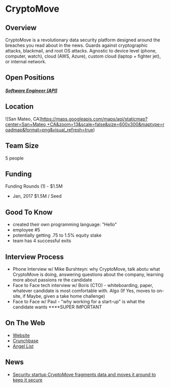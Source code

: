 # CryptoMove
## Overview
CryptoMove is a revolutionary data security platform designed around the breaches you read about in the news. Guards against cryptographic attacks, blackmail, and root OS attacks. Agnostic to device level (phone, computer, watch), cloud (AWS, Azure), custom cloud (laptop + fighter jet), or internal network.

## Open Positions
##### [Software Engineer (API)](software-engineer-api.md)

## Location
![San Mateo, CA]https://maps.googleapis.com/maps/api/staticmap?center=San+Mateo,+CA&zoom=13&scale=false&size=600x300&maptype=roadmap&format=png&visual_refresh=true)  

## Team Size
5 people

## Funding
Funding Rounds (1) - $1.5M
+ Jan, 2017	$1.5M / Seed

## Good To Know
+ created their own programming language: "Hello"
+ employee #5
+ potentially getting .75 to 1.5% equity stake
+ team has 4 successful exits

## Interview Process
+ Phone Interview w/ Mike Burshteyn: why CryptoMove, talk abotu what CryptoMove is doing, answering questions about the company, learning more about passions re the candidate
+ Face to Face tech interview w/ Boris (CTO) - whiteboarding, paper, whatever candidate is most comfortable with. Algo
(If Yes, moves to on-site, if Maybe, given a take home challenge)
+ Face to Face w/ Paul - "why working for a start-up" is what the candidate wants ****SUPER IMPORTANT

## On The Web
+ [Website](http://www.cryptomove.com)
+ [Crunchbase](https://www.crunchbase.com/organization/cryptomove#/entity)
+ [Angel List](https://angel.co/cryptomove)

## News
+ [Security startup CryptoMove fragments data and moves it around to keep it secure](https://techcrunch.com/2017/01/19/security-startup-cryptomove-fragments-data-and-moves-it-around-to-keep-it-secure/)
